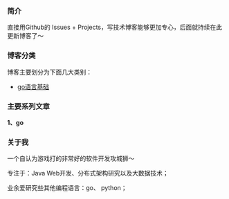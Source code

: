 ### 简介

直接用Github的 Issues + Projects，写技术博客能够更加专心，后面就持续在此更新博客了～

### 博客分类

博客主要划分为下面几大类别：

* [go语言基础](https://github.com/HummerBin/Blog/projects/1)

### 主要系列文章

**1、go**


### 关于我

一个自认为游戏打的非常好的软件开发攻城狮～

专注于：Java Web开发、分布式架构研究以及大数据技术；

业余爱研究些其他编程语言：go、 python；


